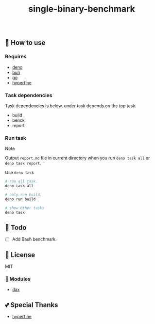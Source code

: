 <div align="center">

# single-binary-benchmark

<br>
<br>

</div>

<div align="center">

</div>

## 🚀 How to use

### Requires

- [deno](https://deno.com/)
- [bun](https://bun.sh/)
- [go](https://go.dev/)
- [hyperfine](https://github.com/sharkdp/hyperfine)

### Task dependencies

Task dependencies is below. under task depends on the top task.

- build 
- benck 
- report

### Run task

> [!NOTE]
> Output `report.md` file in current directory when you run `deno task all` or `deno task report`.

Use `deno task`

```sh
# run all task.
deno task all 

# only run build.
deno run build

# show other tasks
deno task
```

## 📝 Todo

- [ ] Add Bash benchmark.

## 📜 License

MIT

### 🧩 Modules

- [dax](https://jsr.io/@david/dax)

## 💕 Special Thanks

- [hyperfine](https://github.com/sharkdp/hyperfine)
